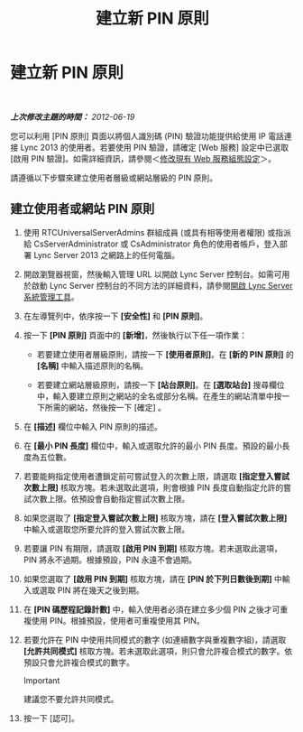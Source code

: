 ﻿---
title: 建立新 PIN 原則
TOCTitle: 建立新 PIN 原則
ms:assetid: 8bdf0478-fe9f-4371-93ff-db39381a25db
ms:mtpsurl: https://technet.microsoft.com/zh-tw/library/Gg182547(v=OCS.15)
ms:contentKeyID: 49291596
ms.date: 08/10/2015
mtps_version: v=OCS.15
ms.translationtype: HT
---

# 建立新 PIN 原則

 

_**上次修改主題的時間：** 2012-06-19_

您可以利用 \[PIN 原則\] 頁面以將個人識別碼 (PIN) 驗證功能提供給使用 IP 電話連接 Lync 2013 的使用者。若要使用 PIN 驗證，請確定 \[Web 服務\] 設定中已選取 \[啟用 PIN 驗證\]。如需詳細資訊，請參閱＜[修改現有 Web 服務組態設定](lync-server-2013-modify-existing-web-service-configuration-settings.md)＞。

請遵循以下步驟來建立使用者層級或網站層級的 PIN 原則。

## 建立使用者或網站 PIN 原則

1.  使用 RTCUniversalServerAdmins 群組成員 (或具有相等使用者權限) 或指派給 CsServerAdministrator 或 CsAdministrator 角色的使用者帳戶，登入部署 Lync Server 2013 之網路上的任何電腦。

2.  開啟瀏覽器視窗，然後輸入管理 URL 以開啟 Lync Server 控制台。如需可用於啟動 Lync Server 控制台的不同方法的詳細資料，請參閱[開啟 Lync Server 系統管理工具](lync-server-2013-open-lync-server-administrative-tools.md)。

3.  在左導覽列中，依序按一下 **\[安全性\]** 和 **\[PIN 原則\]**。

4.  按一下 **\[PIN 原則\]** 頁面中的 **\[新增\]**，然後執行以下任一項作業：
    
      - 若要建立使用者層級原則，請按一下 **\[使用者原則\]**。在 **\[新的 PIN 原則\]** 的 **\[名稱\]** 中輸入描述原則的名稱。
    
      - 若要建立網站層級原則，請按一下 **\[站台原則\]**。在 **\[選取站台\]** 搜尋欄位中，輸入要建立原則之網站的全名或部分名稱。在產生的網站清單中按一下所需的網站，然後按一下 \[確定\] 。

5.  在 **\[描述\]** 欄位中輸入 PIN 原則的描述。

6.  在 **\[最小 PIN 長度\]** 欄位中，輸入或選取允許的最小 PIN 長度。預設的最小長度為五位數。

7.  若要能夠指定使用者遭鎖定前可嘗試登入的次數上限，請選取 **\[指定登入嘗試次數上限\]** 核取方塊。若未選取此選項，則會根據 PIN 長度自動指定允許的嘗試次數上限。依預設會自動指定嘗試次數上限。

8.  如果您選取了 **\[指定登入嘗試次數上限\]** 核取方塊，請在 **\[登入嘗試次數上限\]** 中輸入或選取您所要允許的登入嘗試次數上限。

9.  若要讓 PIN 有期限，請選取 **\[啟用 PIN 到期\]** 核取方塊。若未選取此選項，PIN 將永不過期。根據預設，PIN 永遠不會過期。

10. 如果您選取了 **\[啟用 PIN 到期\]** 核取方塊，請在 **\[PIN 於下列日數後到期\]** 中輸入或選取 PIN 將在幾天之後到期。

11. 在 **\[PIN 碼歷程記錄計數\]** 中，輸入使用者必須在建立多少個 PIN 之後才可重複使用 PIN。根據預設，使用者可重複使用其 PIN。

12. 若要允許在 PIN 中使用共同模式的數字 (如連續數字與重複數字組)，請選取 **\[允許共同模式\]** 核取方塊。若未選取此選項，則只會允許複合模式的數字。依預設只會允許複合模式的數字。
    
    > [!IMPORTANT]  
    > 建議您不要允許共同模式。
    


13. 按一下 \[認可\]。

